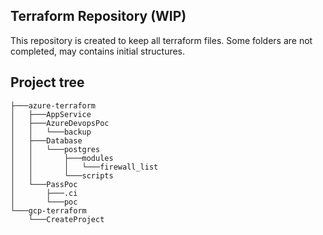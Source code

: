 Terraform Repository (WIP)
---------------

This repository is created to keep all terraform files. Some folders are not completed, may contains initial structures.


Project tree
-------------

```
├───azure-terraform
│   ├───AppService
│   ├───AzureDevopsPoc
│   │   └───backup
│   ├───Database
│   │   └───postgres
│   │       ├───modules
│   │       │   └───firewall_list
│   │       └───scripts
│   └───PassPoc
│       ├───.ci
│       └───poc
└───gcp-terraform
    └───CreateProject
```
